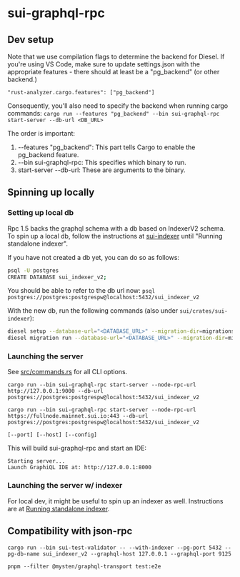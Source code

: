 # sui-graphql-rpc

## Dev setup
Note that we use compilation flags to determine the backend for Diesel. If you're using VS Code, make sure to update settings.json with the appropriate features - there should at least be a "pg_backend" (or other backend.)
```
"rust-analyzer.cargo.features": ["pg_backend"]
```
Consequently, you'll also need to specify the backend when running cargo commands:
```cargo run --features "pg_backend" --bin sui-graphql-rpc start-server --db-url <DB_URL>```

The order is important:
1. --features "pg_backend": This part tells Cargo to enable the pg_backend feature.
2. --bin sui-graphql-rpc: This specifies which binary to run.
3. start-server --db-url: These are arguments to the binary.

## Spinning up locally

### Setting up local db

Rpc 1.5 backs the graphql schema with a db based on IndexerV2 schema. To spin up a local db, follow the instructions at [sui-indexer](../sui-indexer/README.md) until "Running standalone indexer".

If you have not created a db yet, you can do so as follows:
```sh
psql -U postgres
CREATE DATABASE sui_indexer_v2;
```

You should be able to refer to the db url now:
`psql postgres://postgres:postgrespw@localhost:5432/sui_indexer_v2`

With the new db, run the following commands (also under `sui/crates/sui-indexer`):

```sh
diesel setup --database-url="<DATABASE_URL>" --migration-dir=migrations_v2
diesel migration run --database-url="<DATABASE_URL>" --migration-dir=migrations_v2
```

### Launching the server
See [src/commands.rs](src/commands.rs) for all CLI options.

```
cargo run --bin sui-graphql-rpc start-server --node-rpc-url http://127.0.0.1:9000 --db-url postgres://postgres:postgrespw@localhost:5432/sui_indexer_v2 

cargo run --bin sui-graphql-rpc start-server --node-rpc-url https://fullnode.mainnet.sui.io:443 --db-url postgres://postgres:postgrespw@localhost:5432/sui_indexer_v2 

[--port] [--host] [--config]
```

This will build sui-graphql-rpc and start an IDE:

```
Starting server...
Launch GraphiQL IDE at: http://127.0.0.1:8000
```

### Launching the server w/ indexer
For local dev, it might be useful to spin up an indexer as well. Instructions are at [Running standalone indexer](../sui-indexer/README.md#running-standalone-indexer).

## Compatibility with json-rpc

`cargo run --bin sui-test-validator -- --with-indexer --pg-port 5432 --pg-db-name sui_indexer_v2 --graphql-host 127.0.0.1 --graphql-port 9125`

`pnpm --filter @mysten/graphql-transport test:e2e`
